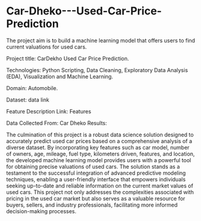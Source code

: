 # Car-Dheko---Used-Car-Price-Prediction
The project aim is to build a machine learning model that offers users to find current valuations for used cars.

Project title: CarDekho Used Car Price Prediction.

Technologies: Python Scripting, Data Cleaning, Exploratory Data Analysis (EDA), Visualization and Machine Learning.

Domain: Automobile.

Dataset: data link

Feature Description Link: Features

Data Collected From: Car Dheko
Results:

The culmination of this project is a robust data science solution designed to accurately predict used car prices based on a comprehensive analysis of a diverse dataset. By incorporating key features such as car model, number of owners, age, mileage, fuel type, kilometers driven, features, and location, the developed machine learning model provides users with a powerful tool for obtaining precise valuations of used cars. The solution stands as a testament to the successful integration of advanced predictive modeling techniques, enabling a user-friendly interface that empowers individuals seeking up-to-date and reliable information on the current market values of used cars. This project not only addresses the complexities associated with pricing in the used car market but also serves as a valuable resource for buyers, sellers, and industry professionals, facilitating more informed decision-making processes.
